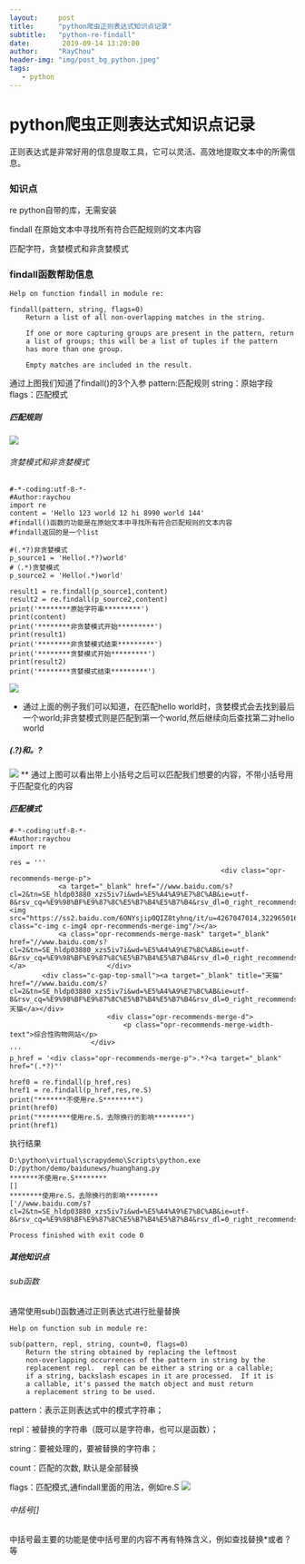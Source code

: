 ```yaml
---
layout:     post
title:      "python爬虫正则表达式知识点记录"
subtitle:   "python-re-findall"
date:        2019-09-14 13:20:00
author:     "RayChou"
header-img: "img/post_bg_python.jpeg"
tags:
   - python 
---
```

# python爬虫正则表达式知识点记录
正则表达式是非常好用的信息提取工具，它可以灵活、高效地提取文本中的所需信息。
### 知识点
re python自带的库，无需安装

findall 在原始文本中寻找所有符合匹配规则的文本内容

匹配字符，贪婪模式和非贪婪模式
### findall函数帮助信息

```
Help on function findall in module re:

findall(pattern, string, flags=0)
    Return a list of all non-overlapping matches in the string.
    
    If one or more capturing groups are present in the pattern, return
    a list of groups; this will be a list of tuples if the pattern
    has more than one group.
    
    Empty matches are included in the result.

```
通过上图我们知道了findall()的3个入参
pattern:匹配规则
string：原始字段
flags：匹配模式
##### 匹配规则
![](/img/20190914/pattern.png)

###### 贪婪模式和非贪婪模式
```
#-*-coding:utf-8-*-
#Author:raychou
import re
content = 'Hello 123 world 12 hi 8990 world 144'
#findall()函数的功能是在原始文本中寻找所有符合匹配规则的文本内容
#findall返回的是一个list

#(.*?)非贪婪模式
p_source1 = 'Hello(.*?)world'
#（.*)贪婪模式
p_source2 = 'Hello(.*)world'

result1 = re.findall(p_source1,content)
result2 = re.findall(p_source2,content)
print('********原始字符串*********')
print(content)
print('********非贪婪模式开始*********')
print(result1)
print('********非贪婪模式结束*********')
print('********贪婪模式开始*********')
print(result2)
print('********贪婪模式结束*********')
```
![](/img/20190914/result.png)
* 通过上面的例子我们可以知道，在匹配hello world时，贪婪模式会去找到最后一个world;非贪婪模式则是匹配到第一个world,然后继续向后查找第二对hello world

##### (.*?)和。*?
![](/img/20190914/xiaokuohao.png)
** 通过上图可以看出带上小括号之后可以匹配我们想要的内容，不带小括号用于匹配变化的内容
##### 匹配模式
```
#-*-coding:utf-8-*-
#Author:raychou
import re

res = '''
                                                	<div class="opr-recommends-merge-p">
            <a target="_blank" href="//www.baidu.com/s?cl=2&tn=SE_hldp03880_xzs5iv7i&wd=%E5%A4%A9%E7%8C%AB&ie=utf-8&rsv_cq=%E9%98%BF%E9%87%8C%E5%B7%B4%E5%B7%B4&rsv_dl=0_right_recommends_merge_news_20826&amp;euri=2c5f208b64af454694f99e3f348f6ba3"><img src="https://ss2.baidu.com/6ONYsjip0QIZ8tyhnq/it/u=4267047014,3229650163&amp;fm=58" class="c-img c-img4 opr-recommends-merge-img"/></a>
            <a class="opr-recommends-merge-mask" target="_blank" href="//www.baidu.com/s?cl=2&tn=SE_hldp03880_xzs5iv7i&wd=%E5%A4%A9%E7%8C%AB&ie=utf-8&rsv_cq=%E9%98%BF%E9%87%8C%E5%B7%B4%E5%B7%B4&rsv_dl=0_right_recommends_merge_news_20826&amp;euri=2c5f208b64af454694f99e3f348f6ba3"></a>                    </div>
        <div class="c-gap-top-small"><a target="_blank" title="天猫" href="//www.baidu.com/s?cl=2&tn=SE_hldp03880_xzs5iv7i&wd=%E5%A4%A9%E7%8C%AB&ie=utf-8&rsv_cq=%E9%98%BF%E9%87%8C%E5%B7%B4%E5%B7%B4&rsv_dl=0_right_recommends_merge_news_20826&amp;euri=2c5f208b64af454694f99e3f348f6ba3">天猫</a></div>
                        <div class="opr-recommends-merge-d">
        	            	<p class="opr-recommends-merge-width-text">综合性购物网站</p>
                    </div>
'''
p_href = '<div class="opr-recommends-merge-p">.*?<a target="_blank" href="(.*?)"'

href0 = re.findall(p_href,res)
href1 = re.findall(p_href,res,re.S)
print("*******不使用re.S********")
print(href0)
print("********使用re.S，去除换行的影响********")
print(href1)
```
执行结果
```
D:\python\virtual\scrapydemo\Scripts\python.exe D:/python/demo/baidunews/huanghang.py
*******不使用re.S********
[]
********使用re.S，去除换行的影响********
['//www.baidu.com/s?cl=2&tn=SE_hldp03880_xzs5iv7i&wd=%E5%A4%A9%E7%8C%AB&ie=utf-8&rsv_cq=%E9%98%BF%E9%87%8C%E5%B7%B4%E5%B7%B4&rsv_dl=0_right_recommends_merge_news_20826&amp;euri=2c5f208b64af454694f99e3f348f6ba3']

Process finished with exit code 0
```

##### 其他知识点

###### sub函数
通常使用sub()函数通过正则表达式进行批量替换
```
Help on function sub in module re:

sub(pattern, repl, string, count=0, flags=0)
    Return the string obtained by replacing the leftmost
    non-overlapping occurrences of the pattern in string by the
    replacement repl.  repl can be either a string or a callable;
    if a string, backslash escapes in it are processed.  If it is
    a callable, it's passed the match object and must return
    a replacement string to be used.
```
pattern：表示正则表达式中的模式字符串；

repl：被替换的字符串（既可以是字符串，也可以是函数）；

string：要被处理的，要被替换的字符串；

count：匹配的次数, 默认是全部替换

flags：匹配模式,通findall里面的用法，例如re.S
![](/img/20190914/sub.png)

###### 中括号[]
中括号最主要的功能是使中括号里的内容不再有特殊含义，例如查找替换*或者？等




